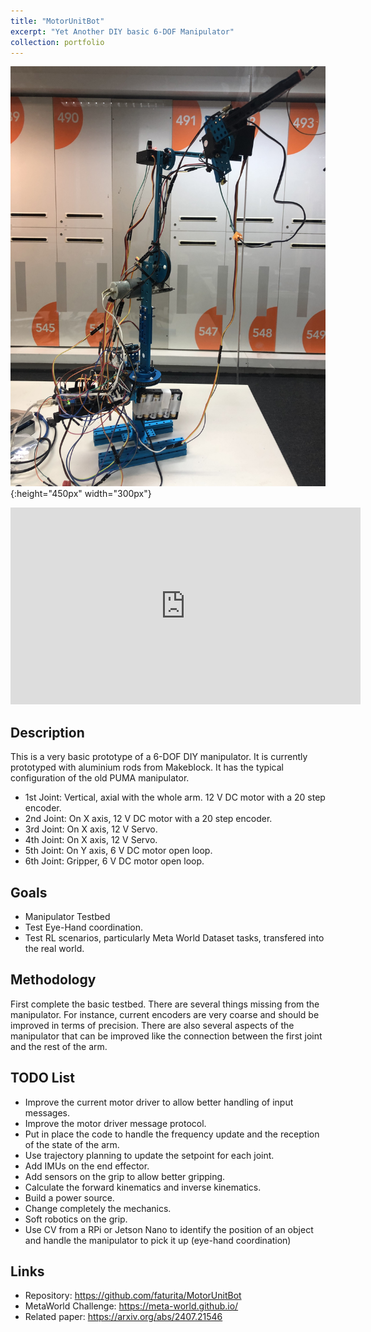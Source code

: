```yaml
---
title: "MotorUnitBot"
excerpt: "Yet Another DIY basic 6-DOF Manipulator"
collection: portfolio
---
```


![Descriptor](/images/motorunit.jpg){:height="450px" width="300px"}

<iframe width="560" height="315" src="https://youtube.com/shorts/53h3F6D1VVU?feature=shared" title="YouTube video player" frameborder="0" allow="accelerometer; autoplay; clipboard-write; encrypted-media; gyroscope; picture-in-picture; web-share" allowfullscreen></iframe>


## Description

This is a very basic prototype of a 6-DOF DIY manipulator.  It is currently prototyped with aluminium rods from Makeblock.  It has the typical configuration of the old PUMA manipulator. 

* 1st Joint: Vertical, axial with the whole arm. 12 V DC motor with a 20 step encoder.
* 2nd Joint: On X axis, 12 V DC motor with a 20 step encoder. 
* 3rd Joint: On X axis, 12 V Servo.
* 4th Joint: On X axis, 12 V Servo.
* 5th Joint: On Y axis, 6 V DC motor open loop.
* 6th Joint: Gripper, 6 V DC motor open loop.

## Goals

* Manipulator Testbed
* Test Eye-Hand coordination.
* Test RL scenarios, particularly Meta World Dataset tasks, transfered into the real world.

## Methodology

First complete the basic testbed.  There are several things missing from the manipulator.  For instance, current encoders are very coarse and should be improved in terms of precision.  There are also several aspects of the manipulator that can be improved like the connection between the first joint and the rest of the arm. 

## TODO List

* Improve the current motor driver to allow better handling of input messages.
* Improve the motor driver message protocol.
* Put in place the code to handle the frequency update and the reception of the state of the arm.
* Use trajectory planning to update the setpoint for each joint.
* Add IMUs on the end effector.
* Add sensors on the grip to allow better gripping.
* Calculate the forward kinematics and inverse kinematics.
* Build a power source.
* Change completely the mechanics.
* Soft robotics on the grip.
* Use CV from a RPi or Jetson Nano to identify the position of an object and handle the manipulator to pick it up (eye-hand coordination)


## Links

* Repository: https://github.com/faturita/MotorUnitBot
* MetaWorld Challenge: https://meta-world.github.io/
* Related paper: https://arxiv.org/abs/2407.21546
